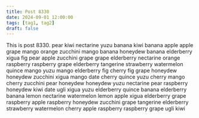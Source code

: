 ```yaml
---
title: Post 8330
date: 2024-09-01 12:00:00
tags: [tag1, tag2]
draft: false
---
```

This is post 8330.
pear
kiwi
nectarine
yuzu
banana
kiwi
banana
apple
apple
grape
mango
orange
zucchini
mango
banana
honeydew
banana
elderberry
xigua
fig
pear
apple
zucchini
grape
grape
elderberry
nectarine
orange
raspberry
raspberry
grape
elderberry
tangerine
strawberry
watermelon
quince
mango
yuzu
mango
elderberry
fig
cherry
fig
grape
honeydew
honeydew
zucchini
xigua
mango
date
cherry
quince
yuzu
cherry
mango
cherry
zucchini
pear
honeydew
honeydew
yuzu
nectarine
pear
raspberry
honeydew
kiwi
date
ugli
xigua
yuzu
elderberry
quince
banana
elderberry
banana
lemon
nectarine
watermelon
lemon
apple
xigua
elderberry
grape
raspberry
apple
raspberry
honeydew
zucchini
grape
tangerine
elderberry
strawberry
watermelon
cherry
apple
raspberry
raspberry
grape
ugli
kiwi
